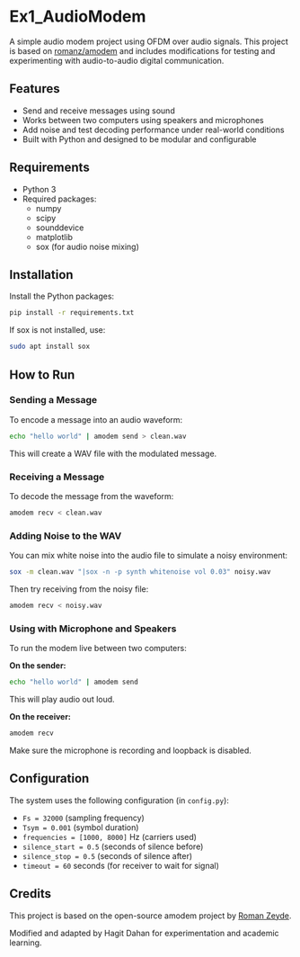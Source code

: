 # Ex1_AudioModem

A simple audio modem project using OFDM over audio signals. This project is based on [romanz/amodem](https://github.com/romanz/amodem) and includes modifications for testing and experimenting with audio-to-audio digital communication.

## Features

- Send and receive messages using sound
- Works between two computers using speakers and microphones
- Add noise and test decoding performance under real-world conditions
- Built with Python and designed to be modular and configurable

## Requirements

- Python 3
- Required packages:
  - numpy
  - scipy
  - sounddevice
  - matplotlib
  - sox (for audio noise mixing)

## Installation

Install the Python packages:
```bash
pip install -r requirements.txt
```

If sox is not installed, use:
```bash
sudo apt install sox
```

## How to Run

### Sending a Message

To encode a message into an audio waveform:
```bash
echo "hello world" | amodem send > clean.wav
```
This will create a WAV file with the modulated message.

### Receiving a Message

To decode the message from the waveform:
```bash
amodem recv < clean.wav
```

### Adding Noise to the WAV

You can mix white noise into the audio file to simulate a noisy environment:
```bash
sox -m clean.wav "|sox -n -p synth whitenoise vol 0.03" noisy.wav
```

Then try receiving from the noisy file:
```bash
amodem recv < noisy.wav
```

### Using with Microphone and Speakers

To run the modem live between two computers:

**On the sender:**
```bash
echo "hello world" | amodem send
```
This will play audio out loud.

**On the receiver:**
```bash
amodem recv
```
Make sure the microphone is recording and loopback is disabled.

## Configuration

The system uses the following configuration (in `config.py`):

- `Fs = 32000` (sampling frequency)
- `Tsym = 0.001` (symbol duration)
- `frequencies = [1000, 8000]` Hz (carriers used)
- `silence_start = 0.5` (seconds of silence before)
- `silence_stop = 0.5` (seconds of silence after)
- `timeout = 60` seconds (for receiver to wait for signal)

## Credits

This project is based on the open-source amodem project by [Roman Zeyde](https://github.com/romanz/amodem).

Modified and adapted by Hagit Dahan for experimentation and academic learning.
